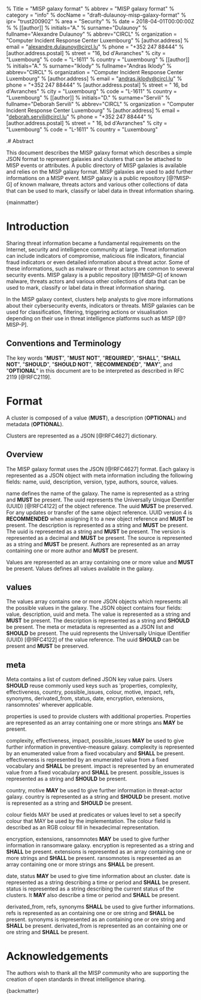 % Title = "MISP galaxy format"
% abbrev = "MISP galaxy format"
% category = "info"
% docName = "draft-dulaunoy-misp-galaxy-format"
% ipr= "trust200902"
% area = "Security"
%
% date = 2018-04-01T00:00:00Z
%
% [[author]]
% initials="A."
% surname="Dulaunoy"
% fullname="Alexandre Dulaunoy"
% abbrev="CIRCL"
% organization = "Computer Incident Response Center Luxembourg"
%  [author.address]
%  email = "alexandre.dulaunoy@circl.lu"
%  phone = "+352 247 88444"
%   [author.address.postal]
%   street = "16, bd d'Avranches"
%   city = "Luxembourg"
%   code = "L-1611"
%   country = "Luxembourg"
% [[author]]
% initials="A."
% surname="Iklody"
% fullname="Andras Iklody"
% abbrev="CIRCL"
% organization = "Computer Incident Response Center Luxembourg"
%  [author.address]
%  email = "andras.iklody@circl.lu"
%  phone = "+352 247 88444"
%   [author.address.postal]
%   street = " 16, bd d'Avranches"
%   city = "Luxembourg"
%   code = "L-1611"
%   country = "Luxembourg"
% [[author]]
% initials="D."
% surname="Servili"
% fullname="Deborah Servili"
% abbrev="CIRCL"
% organization = "Computer Incident Response Center Luxembourg"
%  [author.address]
%  email = "deborah.servili@circl.lu"
%  phone = "+352 247 88444"
%   [author.address.postal]
%   street = " 16, bd d'Avranches"
%   city = "Luxembourg"
%   code = "L-1611"
%   country = "Luxembourg"



.# Abstract

This document describes the MISP galaxy format which describes a simple JSON format to represent galaxies and clusters that can be attached to MISP events or attributes. A public directory of MISP galaxies is available and relies on the MISP galaxy format. MISP galaxies are used to add further informations on a MISP event. MISP galaxy is a public repository [@?MISP-G] of known malware, threats actors and various other collections of data that can be used to mark, classify or label data in threat information sharing.

{mainmatter}

# Introduction

Sharing threat information became a fundamental requirements on the Internet, security and intelligence community at large. Threat information can include indicators of compromise, malicious file indicators, financial fraud indicators or even detailed information about a threat actor. Some of these informations, such as malware or threat actors are common to several security events. MISP galaxy is a public repository [@?MISP-G] of known malware, threats actors and various other collections of data that can be used to mark, classify or label data in threat information sharing.

In the MISP galaxy context, clusters help analysts to give more informations about their cybersecurity events, indicators or threats. MISP galaxies can be used for classification, filtering, triggering actions or visualisation depending on their use in threat intelligence platforms such as MISP [@?MISP-P].

##  Conventions and Terminology

The key words "**MUST**", "**MUST NOT**", "**REQUIRED**", "**SHALL**", "**SHALL NOT**",
"**SHOULD**", "**SHOULD NOT**", "**RECOMMENDED**", "**MAY**", and "**OPTIONAL**" in this
document are to be interpreted as described in RFC 2119 [@!RFC2119].

# Format

A cluster is composed of a value (**MUST**), a description (**OPTIONAL**) and metadata (**OPTIONAL**).

Clusters are represented as a JSON [@!RFC4627] dictionary.

## Overview

The MISP galaxy format uses the JSON [@!RFC4627] format. Each galaxy is represented as a JSON object with meta information including the following fields: name, uuid, description, version, type, authors, source, values.

name defines the name of the galaxy. The name is represented as a string and **MUST** be present. The uuid represents the Universally Unique IDentifier (UUID) [@!RFC4122] of the object reference. The uuid **MUST** be preserved. For any updates or transfer of the same object reference. UUID version 4 is **RECOMMENDED** when assigning it to a new object reference and **MUST** be present. The description is represented as a string and **MUST** be present. The uuid is represented as a string and **MUST** be present. The version is represented as a decimal and **MUST** be present. The source is represented as a string and **MUST** be present. Authors are represented as an array containing one or more author and **MUST** be present.

Values are represented as an array containing one or more value and **MUST** be present. Values defines all values available in the galaxy.

## values

The values array contains one or more JSON objects which represents all the possible values in the galaxy. The JSON object contains four fields: value, description, uuid and meta.
The value is represented as a string and **MUST** be present. The description is represented as a string and **SHOULD** be present. The meta or metadata is represented as a JSON list and **SHOULD** be present.
The uuid represents the Universally Unique IDentifier (UUID) [@!RFC4122] of the value reference. The uuid **SHOULD** can be present and **MUST** be preserved.

## meta

Meta contains a list of custom defined JSON key value pairs. Users **SHOULD** reuse commonly used keys such as 'properties, complexity, effectiveness, country, possible_issues, colour, motive, impact, refs, synonyms, derivated_from, status, date, encryption, extensions, ransomnotes' wherever applicable.

properties is used to provide clusters with additional properties. Properties are represented as an array containing one or more strings ans **MAY** be present.

complexity, effectiveness, impact, possible_issues **MAY** be used to give further information in preventive-measure galaxy. complexity is represented by an enumerated value from a fixed vocabulary and **SHALL** be present. effectiveness is represented by an enumerated value from a fixed vocabulary and **SHALL** be present. impact is represented by an enumerated value from a fixed vocabulary and **SHALL** be present. possible_issues is represented as a string and **SHOULD** be present.

country, motive **MAY** be used to give further information in threat-actor galaxy. country is represented as a string and **SHOULD** be present. motive is represented as a string and **SHOULD** be present.

colour fields MAY be used at predicates or values level to set a specify colour that MAY be used by the implementation. The colour field is described as an RGB colour fill in hexadecimal representation.

encryption, extensions, ransomnotes **MAY** be used to give further information in ransomware galaxy. encryption is represented as a string and **SHALL** be present. extensions is represented as an array containing one or more strings and **SHALL** be present. ransomnotes is represented as an array containing one or more strings ans **SHALL** be present.

date, status **MAY** be used to give time information about an cluster. date is represented as a string describing a time or period and **SHALL** be present. status is represented as a string describing the current status of the clusters. It **MAY** also describe a time or period and **SHALL** be present.

derivated_from, refs, synonyms **SHALL** be used to give further informations. refs is represented as an containing one or ore string and **SHALL** be present. synonyms is represented as an containing one or ore string and **SHALL** be present. derivated_from is represented as an containing one or ore string and **SHALL** be present.

# Acknowledgements

The authors wish to thank all the MISP community who are supporting the creation
of open standards in threat intelligence sharing.

<reference anchor='MISP-P' target='https://github.com/MISP'>
  <front>
   <title>MISP Project - Malware Information Sharing Platform and Threat Sharing</title>
   <author initials='' surname='MISP' fullname='MISP Community'></author>
   <date></date>
  </front>
</reference>

<reference anchor='MISP-T' target='https://github.com/MISP/misp-taxonomies'>
  <front>
   <title>MISP Taxonomies - shared and common vocabularies of tags</title>
   <author initials='' surname='MISP' fullname='MISP Community'></author>
   <date></date>
  </front>
</reference>

<reference anchor='MISP-G' target='https://github.com/MISP/misp-galaxy'>
  <front>
   <title>MISP Galaxy -</title>
   <author initials='' surname='MISP' fullname='MISP Community'></author>
   <date></date>
  </front>
</reference>

<reference anchor='MISP-R' target='https://github.com/MISP/misp-objects/tree/master/relationships'>
  <front>
   <title>MISP Object Relationship Types - common vocabulary of relationships</title>
   <author initials='' surname='MISP' fullname='MISP Community'></author>
   <date></date>
  </front>
</reference>

<reference anchor='JSON-SCHEMA' target='https://tools.ietf.org/html/draft-wright-json-schema'>
  <front>
    <title>JSON Schema: A Media Type for Describing JSON Documents</title>
    <author initials='' surname='' fullname='Austin Wright'></author>
    <date year="2016"></date>
  </front>
</reference>


{backmatter}

